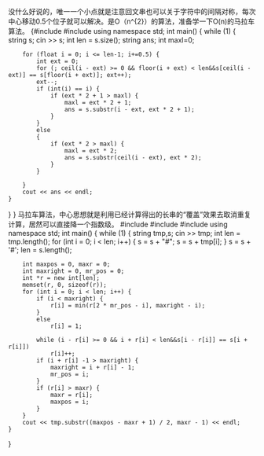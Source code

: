 没什么好说的，唯一一个小点就是注意回文串也可以关于字符中的间隔对称，每次中心移动0.5个位子就可以解决。是O（n^{2}）的算法，准备学一下O(n)的马拉车算法。
{#include<iostream>
#include<string>
using namespace std;
int main() {
	while (1) {
		string s;
		cin >> s;
		int len = s.size();
		string ans;
		int maxl=0;
		
		for (float i = 0; i <= len-1; i+=0.5) {
			int ext = 0;
			for (; ceil(i - ext) >= 0 && floor(i + ext) < len&&s[ceil(i - ext)] == s[floor(i + ext)]; ext++);
			ext--;
			if (int(i) == i) {
				if (ext * 2 + 1 > maxl) {
					maxl = ext * 2 + 1;
					ans = s.substr(i - ext, ext * 2 + 1);
				}
			}
			else
			{
				if (ext * 2 > maxl) {
					maxl = ext * 2;
					ans = s.substr(ceil(i - ext), ext * 2);
				}
			}

		}
		cout << ans << endl;
	}
}
}
马拉车算法，中心思想就是利用已经计算得出的长串的“覆盖”效果去取消重复计算，居然可以直接降一个指数级。
#include<iostream>
#include<string>
#include<algorithm>
using namespace std;
int main() {
	while (1) {
		string tmp,s;
		cin >> tmp;
		int len = tmp.length();
		for (int i = 0; i < len; i++) {
			s = s + "#";
			s = s + tmp[i];
		}
		s = s + '#';
		len = s.length();

		int maxpos = 0, maxr = 0;
		int maxright = 0, mr_pos = 0;
		int *r = new int[len];
		memset(r, 0, sizeof(r));
		for (int i = 0; i < len; i++) {
			if (i < maxright) {
				r[i] = min(r[2 * mr_pos - i], maxright - i);
			}
			else
				r[i] = 1;

			while (i - r[i] >= 0 && i + r[i] < len&&s[i - r[i]] == s[i + r[i]])
				r[i]++;
			if (i + r[i] -1 > maxright) {
				maxright = i + r[i] - 1;
				mr_pos = i;
			}
			if (r[i] > maxr) {
				maxr = r[i];
				maxpos = i;
			}
		}
		cout << tmp.substr((maxpos - maxr + 1) / 2, maxr - 1) << endl;
	}
}
